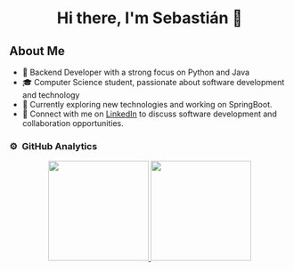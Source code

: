 <div align="center">
<h1 align="center">Hi there, I'm <a> Sebastián</a> 👋</h1>
</div>

## About Me

- 📲 Backend Developer with a strong focus on Python and Java
- 🎓 Computer Science student, passionate about software development and technology
- 🚀 Currently exploring new technologies and working on SpringBoot.
- 🌟 Connect with me on [LinkedIn](https://www.linkedin.com/in/sebastián-restrepo-ortiz-44bb29299) to discuss software development and collaboration opportunities.

### ⚙️ &nbsp;GitHub Analytics

<p align="center">
<a href="https://github.com/srestrep74">
  <img height="180em" src="https://github-readme-stats-eight-theta.vercel.app/api?username=srestrep74&show_icons=true&theme=algolia&include_all_commits=true&count_private=true"/>
  <img height="180em" src="https://github-readme-stats-eight-theta.vercel.app/api/top-langs/?username=srestrep74&layout=compact&langs_count=8&theme=algolia"/>
</a>
</p>
